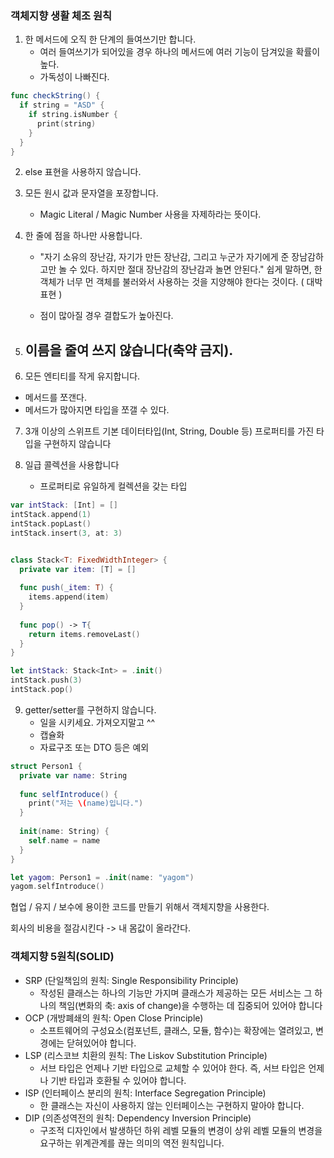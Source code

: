 ### 객체지향 생활 체조 원칙

1. 한 메서드에 오직 한 단계의 들여쓰기만 합니다.
   - 여러 들여쓰기가 되어있을 경우 하나의 메서드에 여러 기능이 담겨있을 확률이 높다.
   - 가독성이 나빠진다.

```swift
func checkString() {
  if string = "ASD" {
    if string.isNumber {
      print(string)
    }
  }
}
```



2. else 표현을 사용하지 않습니다.



3. 모든 원시 값과 문자열을 포장합니다.
   - Magic Literal / Magic Number 사용을 자제하라는 뜻이다.



4. 한 줄에 점을 하나만 사용합니다.

   -  "자기 소유의 장난감, 자기가 만든 장난감, 그리고 누군가 자기에게 준 장남감하고만 놀 수 있다. 하지만 절대 장난감의 장난감과 놀면 안된다." 쉽게 말하면, 한 객체가 너무 먼 객체를 불러와서 사용하는 것을 지양해야 한다는 것이다. ( 대박 표현 )

   - 점이 많아질 경우 결합도가 높아진다.



5. 이름을 줄여 쓰지 않습니다(축약 금지).
   - 

6. 모든 엔티티를 작게 유지합니다.

- 메서드를 쪼갠다.
- 메서드가 많아지면 타입을 쪼갤 수 있다.



7. 3개 이상의 스위프트 기본 데이터타입(Int, String, Double 등) 프로퍼티를 가진 타입을 구현하지 않습니다

8. 일급 콜렉션을 사용합니다
   - 프로퍼티로 유일하게 컬렉션을 갖는 타입

```Swift
var intStack: [Int] = []
intStack.append(1)
intStack.popLast()
intStack.insert(3, at: 3)


class Stack<T: FixedWidthInteger> {
  private var item: [T] = []
  
  func push(_item: T) {
    items.append(item)
  }
  
  func pop() -> T{
    return items.removeLast()
  }
}

let intStack: Stack<Int> = .init()
intStack.push(3)
intStack.pop()

```



9. getter/setter를 구현하지 않습니다.
   - 일을 시키세요. 가져오지말고 ^^
   - 캡슐화
   - 자료구조 또는 DTO 등은 예외

```swift
struct Person1 {
  private var name: String
  
  func selfIntroduce() {
    print("저는 \(name)입니다.")
  }
  
  init(name: String) {
    self.name = name
  }
}

let yagom: Person1 = .init(name: "yagom")
yagom.selfIntroduce() 
```





협업 / 유지 / 보수에 용이한 코드를 만들기 위해서 객체지향을 사용한다.

회사의 비용을 절감시킨다 -> 내 몸값이 올라간다.



### 객체지향 5원칙(SOLID)

- SRP (단일책임의 원칙: Single Responsibility Principle)
  - 작성된 클래스는 하나의 기능만 가지며 클래스가 제공하는 모든 서비스는 그 하나의 책임(변화의 축: axis of change)을 수행하는 데 집중되어 있어야 합니다
- OCP (개방폐쇄의 원칙: Open Close Principle)
  - 소프트웨어의 구성요소(컴포넌트, 클래스, 모듈, 함수)는 확장에는 열려있고, 변경에는 닫혀있어야 합니다.
- LSP (리스코브 치환의 원칙: The Liskov Substitution Principle)
  - 서브 타입은 언제나 기반 타입으로 교체할 수 있어야 한다. 즉, 서브 타입은 언제나 기반 타입과 호환될 수 있어야 합니다.
- ISP (인터페이스 분리의 원칙: Interface Segregation Principle)
  - 한 클래스는 자신이 사용하지 않는 인터페이스는 구현하지 말아야 합니다.
- DIP (의존성역전의 원칙: Dependency Inversion Principle)
  - 구조적 디자인에서 발생하던 하위 레벨 모듈의 변경이 상위 레벨 모듈의 변경을 요구하는 위계관계를 끊는 의미의 역전 원칙입니다.

